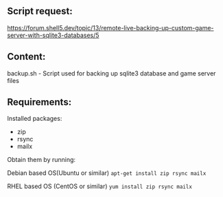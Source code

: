 ## Script request:

https://forum.shell5.dev/topic/13/remote-live-backing-up-custom-game-server-with-sqlite3-databases/5

## Content:

backup.sh - Script used for backing up sqlite3 database and game server files

## Requirements:

Installed packages:

- zip
- rsync
- mailx

Obtain them by running:

Debian based OS(Ubuntu or similar) `apt-get install zip rsync mailx`

RHEL based OS (CentOS or similar) `yum install zip rsync mailx`
